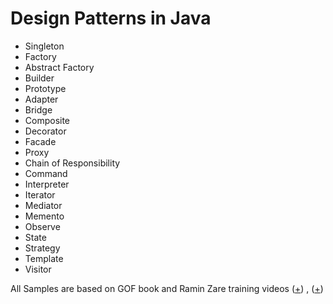 # Design Patterns in Java
- Singleton
- Factory
- Abstract Factory
- Builder
- Prototype
- Adapter
- Bridge
- Composite
- Decorator
- Facade
- Proxy
- Chain of Responsibility
- Command
- Interpreter
- Iterator
- Mediator
- Memento
- Observe
- State
- Strategy
- Template
- Visitor

All Samples are based on GOF book and Ramin Zare training videos ([+](https://www.youtube.com/playlist?list=PLT--3zJy_gmlZ5OGsqcubvynitY5vslJm)) , ([+](https://github.com/zare88/training/tree/master/slides/design_patterns))
